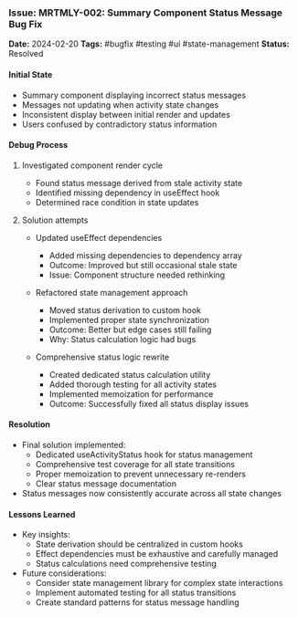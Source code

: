 ### Issue: MRTMLY-002: Summary Component Status Message Bug Fix
**Date:** 2024-02-20
**Tags:** #bugfix #testing #ui #state-management
**Status:** Resolved

#### Initial State
- Summary component displaying incorrect status messages
- Messages not updating when activity state changes
- Inconsistent display between initial render and updates
- Users confused by contradictory status information

#### Debug Process
1. Investigated component render cycle
   - Found status message derived from stale activity state
   - Identified missing dependency in useEffect hook
   - Determined race condition in state updates

2. Solution attempts
   - Updated useEffect dependencies
     - Added missing dependencies to dependency array
     - Outcome: Improved but still occasional stale state
     - Issue: Component structure needed rethinking

   - Refactored state management approach
     - Moved status derivation to custom hook
     - Implemented proper state synchronization
     - Outcome: Better but edge cases still failing
     - Why: Status calculation logic had bugs

   - Comprehensive status logic rewrite
     - Created dedicated status calculation utility
     - Added thorough testing for all activity states
     - Implemented memoization for performance
     - Outcome: Successfully fixed all status display issues

#### Resolution
- Final solution implemented:
  - Dedicated useActivityStatus hook for status management
  - Comprehensive test coverage for all state transitions
  - Proper memoization to prevent unnecessary re-renders
  - Clear status message documentation
- Status messages now consistently accurate across all state changes

#### Lessons Learned
- Key insights:
  - State derivation should be centralized in custom hooks
  - Effect dependencies must be exhaustive and carefully managed
  - Status calculations need comprehensive testing
- Future considerations:
  - Consider state management library for complex state interactions
  - Implement automated testing for all status transitions
  - Create standard patterns for status message handling